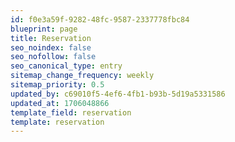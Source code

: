```yaml
---
id: f0e3a59f-9282-48fc-9587-2337778fbc84
blueprint: page
title: Reservation
seo_noindex: false
seo_nofollow: false
seo_canonical_type: entry
sitemap_change_frequency: weekly
sitemap_priority: 0.5
updated_by: c69010f5-4ef6-4fb1-b93b-5d19a5331586
updated_at: 1706048866
template_field: reservation
template: reservation
---
```


